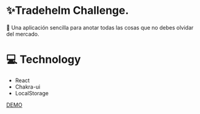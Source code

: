 # ✨Tradehelm Challenge.

🛒 Una aplicación sencilla para anotar todas las cosas que no debes olvidar del mercado.

# 💻 Technology
- React 
- Chakra-ui
- LocalStorage

[DEMO](https://tradehelm-challenge-ten.vercel.app/)
